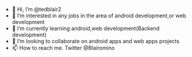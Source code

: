 - 👋 Hi, I’m @tedblair2
- 👀 I’m interested in any jobs in the area of android development,or web development
- 🌱 I’m currently learning android,web development(Backend development)
- 💞️ I’m looking to collaborate on android apps and web apps projects
- 📫 How to reach me. Twitter @Blairomino

